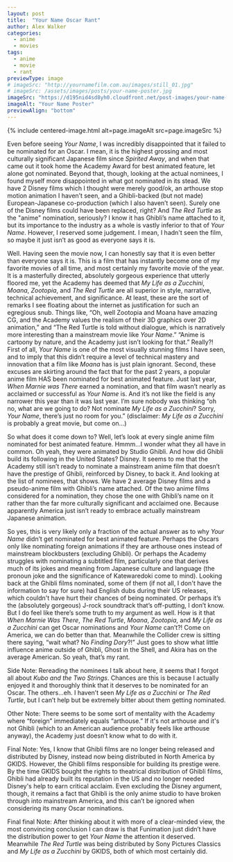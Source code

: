 ```yaml
---
layout: post
title:  "Your Name Oscar Rant"
author: Alex Walker
categories:
  - anime
  - movies
tags:
  - anime
  - movie
  - rant
previewType: image
# imageSrc: "http://yournamefilm.com.au/images/still_01.jpg"
# imageSrc: /assets/images/posts/your-name-poster.jpg
imageSrc: "https://d195nid4sd8yh0.cloudfront.net/post-images/your-name-poster.jpg"
imageAlt: "Your Name Poster"
previewAlign: "bottom"
---
```


{% include centered-image.html alt=page.imageAlt src=page.imageSrc %}

Even before seeing _Your Name_, I was incredibly disappointed that it failed to be nominated for an Oscar. I mean, it is the highest grossing and most culturally significant Japanese film since _Spirited Away_, and when that came out it took home the Academy Award for best animated feature, let alone got nominated. Beyond that, though, looking at the actual nominees, I found myself more disappointed in what got nominated in its stead. We have 2 Disney films which I thought were merely good/ok, an arthouse stop motion animation I haven’t seen, and a Ghibli-backed (but not made) European-Japanese co-production (which I also haven’t seen). Surely one of the Disney films could have been replaced, right? And _The Red Turtle_ as the "anime" nomination, seriously? I know it has Ghibli’s name attached to it, but its importance to the industry as a whole is vastly inferior to that of _Your Name_. However, I reserved some judgement. I mean, I hadn't seen the film, so maybe it just isn’t as good as everyone says it is.

Well. Having seen the movie now, I can honestly say that it is even better than everyone says it is. This is a film that has instantly become one of my favorite movies of all time, and most certainly my favorite movie of the year. It is a masterfully directed, absolutely gorgeous experience that utterly floored me, yet the Academy has deemed that _My Life as a Zucchini_, _Moana_, _Zootopia_, and _The Red Turtle_ are all superior in style, narrative, technical achievement, and significance. At least, these are the sort of remarks I see floating about the internet as justification for such an egregious snub. Things like, “Oh, well Zootopia and Moana have amazing CG, and the Academy values the realism of their 3D graphics over 2D animation,” and “The Red Turtle is told without dialogue, which is narratively more interesting than a mainstream movie like _Your Name_.” “Anime is cartoony by nature, and the Academy just isn’t looking for that.” Really?! First of all, _Your Name_ is one of the most visually stunning films I have seen, and to imply that this didn’t require a level of technical mastery and innovation that a film like _Moana_ has is just plain ignorant. Second, these excuses are skirting around the fact that for the past 2 years, a popular anime film HAS been nominated for best animated feature. Just last year, _When Marnie was There_ earned a nomination, and that film wasn’t nearly as acclaimed or successful as _Your Name_ is. And it’s not like the field is any narrower this year than it was last year. I’m sure nobody was thinking “oh no, what are we going to do? Not nominate _My Life as a Zucchini_? Sorry, _Your Name_, there’s just no room for you.” (disclaimer: _My Life as a Zucchini_ is probably a great movie, but come on...)

So what does it come down to? Well, let’s look at every single anime film nominated for best animated feature. Hmmm…I wonder what they all have in common. Oh yeah, they were animated by Studio Ghibli. And how did Ghibli build its following in the United States? Disney. It seems to me that the Academy still isn’t ready to nominate a mainstream anime film that doesn’t have the prestige of Ghibli, reinforced by Disney, to back it. And looking at the list of nominees, that shows. We have 2 average Disney films and a pseudo-anime film with Ghibli’s name attached. Of the two anime films considered for a nomination, they chose the one with Ghibli’s name on it rather than the far more culturally significant and acclaimed one. Because apparently America just isn’t ready to embrace actually mainstream Japanese animation.

So yes, this is very likely only a fraction of the actual answer as to why _Your Name_ didn’t get nominated for best animated feature. Perhaps the Oscars only like nominating foreign animations if they are arthouse ones instead of mainstream blockbusters (excluding Ghibli). Or perhaps the Academy struggles with nominating a subtitled film, particularly one that derives much of its jokes and meaning from Japanese culture and language (the pronoun joke and the significance of Katewaredoki come to mind). Looking back at the Ghibli films nominated, some of them (if not all, I don't have the information to say for sure) had English dubs during their US releases, which couldn't have hurt their chances of being nominated. Or perhaps it’s the (absolutely gorgeous) J-rock soundtrack that’s off-putting, I don’t know. But I do feel like there’s some truth to my argument as well. How is it that _When Marnie Was There_, _The Red Turtle_, _Moana_, _Zootopia_, and _My Life as a Zucchini_ can get Oscar nominations and _Your Name_ can’t?! Come on America, we can do better than that. Meanwhile the Collider crew is sitting there saying, “wait what? No _Finding Dory_?!” Just goes to show what little influence anime outside of Ghibli, Ghost in the Shell, and Akira has on the average American. So yeah, that’s my rant.

Side Note: Rereading the nominees I talk about here, it seems that I forgot all about _Kubo and the Two Strings_. Chances are this is because I actually enjoyed it and thoroughly think that it deserves to be nominated for an Oscar. The others…eh. I haven’t seen _My Life as a Zucchini_ or _The Red Turtle_, but I can’t help but be extremely bitter about them getting nominated.

Other Note: There seems to be some sort of mentality with the Academy where “foreign” immediately equals “arthouse.” If it's not arthouse and it's not Ghibli (which to an American audience probably feels like arthouse anyway), the Academy just doesn’t know what to do with it.

Final Note: Yes, I know that Ghibli films are no longer being released and distributed by Disney, instead now being distributed in North America by GKIDS. However, the Ghibli films responsible for building its prestige were. By the time GKIDS bought the rights to theatrical distribution of Ghibli films, Ghibli had already built its reputation in the US and no longer needed Disney's help to earn critical acclaim. Even excluding the Disney argument, though, it remains a fact that Ghibli is the only anime studio to have broken through into mainstream America, and this can’t be ignored when considering its many Oscar nominations.

Final final Note: After thinking about it with more of a clear-minded view, the most convincing conclusion I can draw is that Funimation just didn’t have the distribution power to get _Your Name_ the attention it deserved. Meanwhile _The Red Turtle_ was being distributed by Sony Pictures Classics and _My Life as a Zucchini_ by GKIDS, both of which most certainly did.
